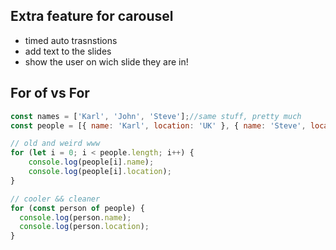 
## Extra feature for carousel
- timed auto trasnstions
- add text to the slides
- show the user on wich slide they are in!


## For of vs For
```js
const names = ['Karl', 'John', 'Steve'];//same stuff, pretty much
const people = [{ name: 'Karl', location: 'UK' }, { name: 'Steve', location: 'US' }];

// old and weird www
for (let i = 0; i < people.length; i++) {
    console.log(people[i].name);
    console.log(people[i].location);
}

// cooler && cleaner
for (const person of people) {
  console.log(person.name);
  console.log(person.location);
}
```
